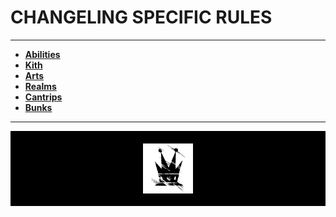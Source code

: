 # CHANGELING SPECIFIC RULES

-----

- [**Abilities**](./ABILITIES.md)
- [**Kith**](./KITH.md)
- [**Arts**](./ARTS.md)
- [**Realms**](REALMS.md)
- [**Cantrips**](./CANTRIPS.md)
- [**Bunks**](./BUNKS.md)

-----
<p align="center" style="background-color: #000; padding: 20px;">
  <img src="https://raw.githubusercontent.com/mckn-larp/.github/main/profile/05-queen-glow.png" alt="Knoxville Crown Footer" width="80" style="margin: 0 20px; vertical-align: middle;" />
</p>
